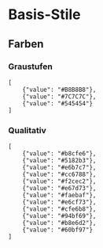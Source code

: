 # Basis-Stile

## Farben

### Graustufen

```color
[
    {"value": "#B8B8B8"},
    {"value": "#7C7C7C"},
    {"value": "#545454"}
]
```

### Qualitativ

```color
[
    {"value": "#b8cfe6"},
    {"value": "#5182b3"},
    {"value": "#e6b7c7"},
    {"value": "#cc6788"},
    {"value": "#f2cec2"},
    {"value": "#e67d73"},
    {"value": "#faebaf"},
    {"value": "#e6cf73"},
    {"value": "#cfe6b8"},
    {"value": "#94bf69"},
    {"value": "#b8e6d2"},
    {"value": "#60bf97"}
]
```
